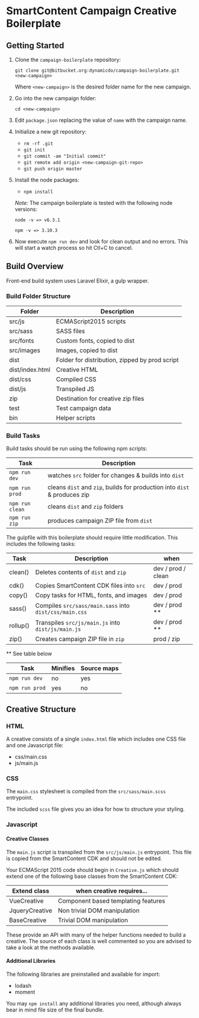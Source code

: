 # SmartContent Campaign Creative Boilerplate

## Getting Started

1. Clone the `campaign-boilerplate` repository:

    `git clone git@bitbucket.org:dynamicdo/campaign-boilerplate.git <new-campaign>`
    
    Where `<new-campaign>` is the desired folder name for the new campaign.
    
2. Go into the new campaign folder:
    
    `cd <new-campaign>`

3. Edit `package.json` replacing the value of `name` with the campaign name.

4. Initialize a new git repository:

    - `rm -rf .git`
    - `git init`
    - `git commit -am "Initial commit"`
    - `git remote add origin <new-campaign-git-repo>`
    - `git push origin master`

5. Install the node packages:

    - `npm install`

    _Note:_ The campaign boilerplate is tested with the following node versions: 

    `node -v => v6.3.1`

    `npm -v => 3.10.3`

6. Now execute `npm run dev` and look for clean output and no errors.
This will start a watch process so hit Ctl+C to cancel.

## Build Overview

Front-end build system uses Laravel Elixir, a gulp wrapper. 

### Build Folder Structure

| Folder            | Description                                       |
|-------------------|---------------------------------------------------|
| src/js            | ECMAScript2015 scripts                            |
| src/sass          | SASS files                                        |
| src/fonts         | Custom fonts, copied to dist                      |
| src/images        | Images, copied to dist                            |
| dist              | Folder for distribution, zipped by prod script    |
| dist/index.html   | Creative HTML                                     |
| dist/css          | Compiled CSS                                      |
| dist/js           | Transpiled JS                                     |
| zip               | Destination for creative zip files                |
| test              | Test campaign data                                |
| bin               | Helper scripts                                    |

### Build Tasks

Build tasks should be run using the following npm scripts:

| Task              | Description                                                               |
|-------------------|---------------------------------------------------------------------------|
| `npm run dev`     | watches `src` folder for changes & builds into `dist`                     |
| `npm run prod`    | cleans `dist` and `zip`, builds for production into `dist` & produces zip |
| `npm run clean`   | cleans `dist` and `zip` folders                                           |
| `npm run zip`     | produces campaign ZIP file from `dist`                                    |

The gulpfile with this boilerplate should require little modification. This includes the following tasks:

| Task      | Description                                               | when                  |
|-----------|-----------------------------------------------------------|-----------------------|
| clean()   | Deletes contents of `dist` and `zip`                      | dev / prod / clean    |
| cdk()     | Copies SmartContent CDK files into `src`                  | dev / prod            |
| copy()    | Copy tasks for HTML, fonts, and images                    | dev / prod            |
| sass()    | Compiles `src/sass/main.sass` into `dist/css/main.css`    | dev / prod **         |
| rollup()  | Transpiles `src/js/main.js` into `dist/js/main.js`        | dev / prod **         |
| zip()     | Creates campaign ZIP file in `zip`                        | prod / zip            |

** See table below

| Task              | Minifies  | Source maps   |
|-------------------|-----------|---------------|
| `npm run dev`     | no        | yes           |
| `npm run prod`    | yes       | no            |            

## Creative Structure

### HTML

A creative consists of a single `index.html` file which includes one CSS file and one Javascript file:

- css/main.css
- js/main.js

### CSS

The `main.css` stylesheet is compiled from the `src/sass/main.scss` entrypoint.

The included `scss` file gives you an idea for how to structure your styling.

### Javascript

#### Creative Classes

The `main.js` script is transpiled from the `src/js/main.js` entrypoint. This file
is copied from the SmartContent CDK and should not be edited.

Your ECMAScript 2015 code should begin in `Creative.js` which should extend one of the following
base classes from the SmartContent CDK:
 
| Extend class          | when creative requires...                                         |
|-----------------------|-------------------------------------------------------------------|
| VueCreative           | Component based templating features                               |
| JqueryCreative        | Non trivial DOM manipulation                                      | 
| BaseCreative          | Trivial DOM manipulation                                          |

These provide an API with many of the helper functions needed to build a creative. The source of
each class is well commented so you are advised to take a look at the methods available.

#### Additional Libraries

The following libraries are preinstalled and available for import:

- lodash
- moment

You may `npm install` any additional libraries you need, although always bear in mind file size of the final bundle.

